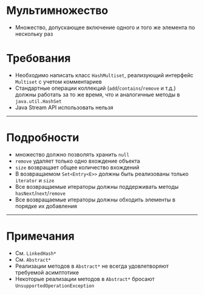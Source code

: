 # Мультимножество

* Множество, допускающее включение одного и того же элемента по нескольку раз

# Требования

* Необходимо написать класс `HashMultiset`, реализующий интерфейс `Multiset` с учетом комментариев
* Стандартные операции коллекций (`add`/`contains`/`remove` и т.д.) должны работать за то же время, что и аналогичные методы в `java.util.HashSet`
* Java Stream API использовать нельзя

---

# Подробности

* множество должно позволять хранить `null`
* `remove` удаляет только одно вхождение объекта
* `size` возвращает общее количество вхождений
* В возвращаемом `Set<Entry<E>>` должны быть реализованы только `iterator` и `size`
* Все возвращаемые итераторы должны поддерживать методы `hasNext`/`next`/`remove`
* Все возвращаемые итераторы должны обходить элементы в порядке их добавления

---

# Примечания

* См. `LinkedHash*`
* См. `Abstract*`
* Реализации методов в `Abstract*` не всегда удовлетворяют требуемой асимптотике
* Некоторые реализации методов в `Abstract*` бросают `UnsupportedOperationException`
